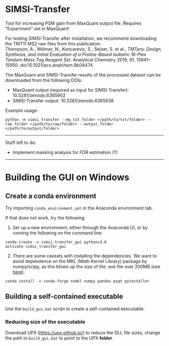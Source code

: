 # SIMSI-Transfer

Tool for increasing PSM gain from MaxQuant output file. Requires "Experiment" set in MaxQuant! 

For testing SIMSI-Transfer after installation, we recommend downloading the TMT11 MS2 raw files from this publication:  
Thompson, A., Wölmer, N., Koncarevic, S., Selzer, S. et al., _TMTpro: Design, Synthesis, and Initial Evaluation of a Proline-Based Isobaric 16-Plex Tandem Mass Tag Reagent Set._ Analytical Chemistry 2019, 91, 15941–15950. doi:10.1021/acs.analchem.9b04474

The MaxQuant and SIMSI-Transfer results of the processed dataset can be downloaded from the following DOIs:  
- MaxQuant output (required as input for SIMSI-Transfer): 10.5281/zenodo.6365902
- SIMSI-Transfer output: 10.5281/zenodo.6365638


Example usage:
```shell
python -m simsi_transfer --mq_txt_folder </path/to/txt/folder> --raw_folder </path/to/raw/folder> --output_folder </path/to/output/folder>
```

---

Stuff left to do:
- Implement masking analysis for FDR estimation (?)

---

# Building the GUI on Windows

## Create a conda environment

Try importing `conda_environment.yml` in the Anaconda environment tab.

If that does not work, try the following:

1. Set up a new environment, either through the Anaconda UI, or by running the following on the command line:

```
conda create -n simsi_transfer_gui python=3.6
activate simsi_transfer_gui
```

2. There are some caveats with installing the dependencies. We want to avoid dependence on the MKL (Math Kernel Library) package by numpy/scipy, as this blows up the size of the .exe file over 200MB (see [here](https://github.com/pyinstaller/pyinstaller/issues/2270)).

```
conda install -c conda-forge nomkl numpy pandas pyqt pyinstaller
```

## Building a self-contained executable

Use the `build_gui.bat` script to create a self-contained executable.


### Reducing size of the executable

Download UPX (https://upx.github.io/) to reduce the DLL file sizes, change the path in `build_gui.bat` to point to the UPX **folder**.
